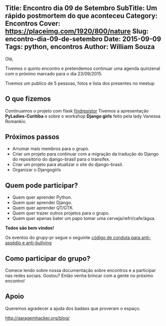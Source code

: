 Title: Encontro dia 09 de Setembro
SubTitle: Um rápido postmortem do que aconteceu
Category: Encontros
Cover: https://placeimg.com/1920/800/nature
Slug: encontro-dia-09-de-setembro
Date: 2015-09-09
Tags: python, encontros
Author: William Souza
---


Olá,

Tivemos o quinto encontro e pretendemos continuar uma agenda quinzenal com o próximo marcado para o dia 23/09/2015.

Tivemos um publico de 5 pessoas, fotos e lista dos presentes no meetup

O que fizemos
-------------

Continuamos o projeto com flask [findresistor](https://github.com/GruPyPR/findresistor)
Tivemos a apresentação **PyLadies-Curitiba** e sobre o workshop **Django girls** feito pela lady Vanessa Romankiv.

Próximos passos
---------------

- Arrumar mais membros para o grupo.
- Criar um projeto para continuar com a migração da tradução do Django do repositório do django-brasil para o transifex.
- Criar um projeto para atualizar o site do django-brasil.
- Organizar o Djangogirls

Quem pode participar?
--------------------

- Quem quer aprender Python.
- Quem quer aprender Django.
- Quem quer aprender QT/GTK.
- Quem quer trazer outros projetos para o grupo.
- Quem quer apenas bater um papo tomar uma cerveja/refri/cafe/água.

**Todos são bem vindos!**

Os eventos do grupy-pr segue o seguinte [código de conduta para anti-assédio e anti-bullying](http://associacao.python.org.br/code-of-conduct/index.html)

Como participar do grupo?
-------------------------

Comece lendo sobre nossa documentação sobre encontros e a participar nas redes sociais.
Gostou? Então venha brincar com a gente no próximo encontro!

Apoio
-----

Queremos agradecer a ajuda dos badass que proveram o espaço.

http://garagemhacker.org/blog/
